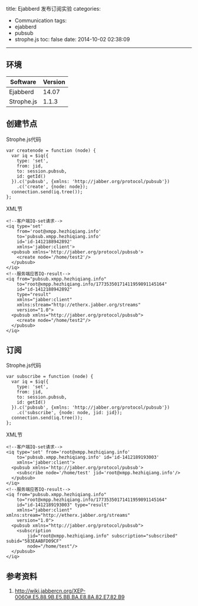 title: Ejabberd 发布订阅实验
categories:
  - Communication
tags:
  - ejabberd
  - pubsub
  - strophe.js
toc: false
date: 2014-10-02 02:38:09
---

## 环境

| Software   | Version |
| ---------- | ------- |
| Ejabberd   | 14.07   |
| Strophe.js | 1.1.3   |


## 创建节点

Strophe.js代码

```
var createnode = function (node) {
  var iq = $iq({
    type: 'set',
    from: jid,
    to: session.pubsub,
    id: getId()
  }).c('pubsub', {xmlns: 'http://jabber.org/protocol/pubsub'})
    .c('create', {node: node});
  connection.send(iq.tree());
};
```

XML节

```
<!--客户端IQ-set请求-->
<iq type='set'
    from='root@xmpp.hezhiqiang.info'
    to='pubsub.xmpp.hezhiqiang.info'
    id='id-1412188942892'
    xmlns='jabber:client'>
  <pubsub xmlns='http://jabber.org/protocol/pubsub'>
    <create node='/home/test2'/>
  </pubsub>
</iq>
<!--服务端应答IQ-result-->
<iq from="pubsub.xmpp.hezhiqiang.info"
    to="root@xmpp.hezhiqiang.info/17735350171411959891145164"
    id="id-1412188942892"
    type="result"
    xmlns="jabber:client"
    xmlns:stream="http://etherx.jabber.org/streams"
    version="1.0">
  <pubsub xmlns="http://jabber.org/protocol/pubsub">
    <create node="/home/test2"/>
  </pubsub>
</iq>
```

## 订阅

Strophe.js代码

```
var subscribe = function (node) {
  var iq = $iq({
    type: 'set',
    from: jid,
    to: session.pubsub,
    id: getId()
  }).c('pubsub', {xmlns: 'http://jabber.org/protocol/pubsub'})
    .c('subscribe', {node: node, jid: jid});
  connection.send(iq.tree());
};
```

XML节


```
<!--客户端IQ-set请求-->
<iq type='set' from='root@xmpp.hezhiqiang.info'
    to='pubsub.xmpp.hezhiqiang.info' id='id-1412189193003'
    xmlns='jabber:client'>
  <pubsub xmlns='http://jabber.org/protocol/pubsub'>
    <subscribe node='/home/test' jid='root@xmpp.hezhiqiang.info'/>
  </pubsub>
</iq>
<!--服务端应答IQ-result-->
<iq from="pubsub.xmpp.hezhiqiang.info"
    to="root@xmpp.hezhiqiang.info/17735350171411959891145164"
    id="id-1412189193003" type="result"
    xmlns="jabber:client" xmlns:stream="http://etherx.jabber.org/streams"
    version="1.0">
  <pubsub xmlns="http://jabber.org/protocol/pubsub">
    <subscription
        jid="root@xmpp.hezhiqiang.info" subscription="subscribed" subid="583EAABFD09CF"
        node="/home/test"/>
  </pubsub>
</iq>
```


## 参考资料

1. http://wiki.jabbercn.org/XEP-0060#.E5.88.9B.E5.BB.BA.E8.8A.82.E7.82.B9
